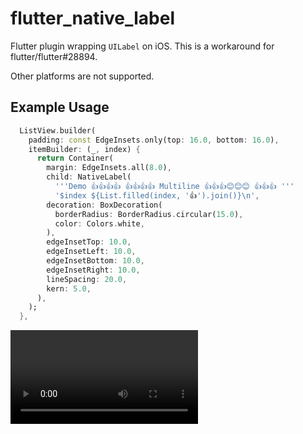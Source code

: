 # flutter_native_label

Flutter plugin wrapping `UILabel` on iOS. This is a workaround for flutter/flutter#28894.

Other platforms are not supported.

## Example Usage

```dart
  ListView.builder(
    padding: const EdgeInsets.only(top: 16.0, bottom: 16.0),
    itemBuilder: (_, index) {
      return Container(
        margin: EdgeInsets.all(8.0),
        child: NativeLabel(
          '''Demo 👍👍👍👍 👍👍👍👍 Multiline 👍👍👍😊😊😊 👍👍👍 '''
          '$index ${List.filled(index, '👍').join()}\n',
        decoration: BoxDecoration(
          borderRadius: BorderRadius.circular(15.0),
          color: Colors.white,
        ),
        edgeInsetTop: 10.0,
        edgeInsetLeft: 10.0,
        edgeInsetBottom: 10.0,
        edgeInsetRight: 10.0,
        lineSpacing: 20.0,
        kern: 5.0,
      ),
    );
  },
```

<video src="https://user-images.githubusercontent.com/394889/165588110-15dbaca8-8d92-466a-8416-fa05e560732b.mov">

